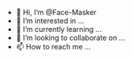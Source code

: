 - 👋 Hi, I’m @Face-Masker
- 👀 I’m interested in ...
- 🌱 I’m currently learning ...
- 💞️ I’m looking to collaborate on ...
- 📫 How to reach me ...

<!---
Face-Masker/Face-Masker is a ✨ special ✨ repository because its `README.md` (this file) appears on your GitHub profile.
You can click the Preview link to take a look at your changes.
--->
